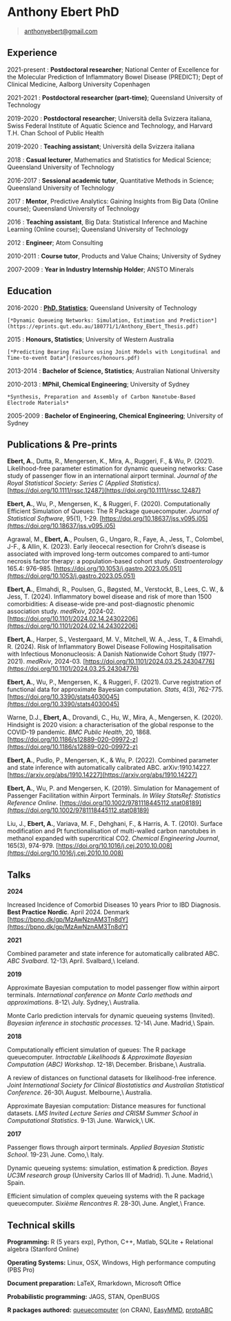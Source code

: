<title> Anthony Ebert </title>

Anthony Ebert PhD
============

> <anthonyebert@gmail.com>

Experience
----------

2021-present
: **Postdoctoral researcher**; National Center of Excellence for the Molecular Prediction of Inflammatory Bowel Disease (PREDICT); Dept of Clinical Medicine, Aalborg University Copenhagen

2021-2021
: **Postdoctoral researcher (part-time)**; Queensland University of Technology

2019-2020
: **Postdoctoral researcher**; Università della Svizzera italiana, Swiss Federal Institute of Aquatic Science and Technology, and Harvard T.H. Chan School of Public Health

2019-2020
: **Teaching assistant**; Università della Svizzera italiana

2018
: **Casual lecturer**, Mathematics and Statistics for Medical Science; Queensland University of Technology

2016-2017
: **Sessional academic tutor**, Quantitative Methods in Science; Queensland University of Technology

2017
: **Mentor**, Predictive Analytics: Gaining Insights from Big Data (Online course); Queensland University of Technology

2016
: **Teaching assistant**, Big Data: Statistical Inference and Machine Learning (Online course); Queensland University of Technology

2012
: **Engineer**; Atom Consulting

2010-2011
: **Course tutor**, Products and Value Chains; University of Sydney

2007-2009
: **Year in Industry Internship Holder**; ANSTO Minerals

Education
---------

2016-2020
: [**PhD, Statistics**](https://www.myequals.net/#/sharelink/413bd64e-89b6-4828-b91b-3f01462fb81d/59171579-5205-45ba-8606-6fbcab3c77f9); Queensland University of Technology

	[*​Dynamic Queueing Networks: Simulation, Estimation and Prediction​*](https://eprints.qut.edu.au/180771/1/Anthony_Ebert_Thesis.pdf)

2015
: **Honours, Statistics**; University of Western Australia

	[*Predicting Bearing Failure using Joint Models with Longitudinal and Time-to-event Data*](resources/honours.pdf)

2013-2014
: **Bachelor of Science, Statistics**; Australian National University

2010-2013
: **MPhil, Chemical Engineering**; University of Sydney

	*Synthesis, Preparation and Assembly of Carbon Nanotube-Based Electrode Materials*

2005-2009
: **Bachelor of Engineering, Chemical Engineering**; University of Sydney


Publications \& Pre-prints
--------------------------

**Ebert, A.**, Dutta, R., Mengersen, K., Mira, A., Ruggeri, F., & Wu, P. (2021). Likelihood-free parameter estimation for dynamic queueing networks: Case study of passenger flow in an international airport terminal. *Journal of the Royal Statistical Society: Series C (Applied Statistics)*. [https://doi.org/10.1111/rssc.12487](https://doi.org/10.1111/rssc.12487)

**Ebert, A.**, Wu, P., Mengersen, K., & Ruggeri, F. (2020). Computationally Efficient Simulation of Queues: The R Package queuecomputer. *Journal of Statistical Software*, 95(1), 1-29. [https://doi.org/10.18637/jss.v095.i05](https://doi.org/10.18637/jss.v095.i05)

Agrawal, M., **Ebert, A.**, Poulsen, G., Ungaro, R., Faye, A., Jess, T., Colombel, J-F., & Allin, K. (2023). Early ileocecal resection for Crohn’s disease is associated with improved long-term outcomes compared to anti-tumor necrosis factor therapy: a population-based cohort study. *Gastroenterology* 165.4: 976-985. [https://doi.org/10.1053/j.gastro.2023.05.051](https://doi.org/10.1053/j.gastro.2023.05.051)

**Ebert, A.**, Elmahdi, R., Poulsen, G., Bøgsted, M., Verstockt, B., Lees, C. W., & Jess, T. (2024). Inflammatory bowel disease and risk of more than 1500 comorbidities: A disease-wide pre-and post-diagnostic phenomic association study. *medRxiv*, 2024-02. [https://doi.org/10.1101/2024.02.14.24302206](https://doi.org/10.1101/2024.02.14.24302206)

**Ebert, A.**, Harper, S., Vestergaard, M. V., Mitchell, W. A., Jess, T., & Elmahdi, R. (2024). Risk of Inflammatory Bowel Disease Following Hospitalisation with Infectious Mononucleosis: A Danish Nationwide Cohort Study (1977-2021). *medRxiv*, 2024-03. [https://doi.org/10.1101/2024.03.25.24304776](https://doi.org/10.1101/2024.03.25.24304776)

**Ebert, A.**, Wu, P., Mengersen, K., & Ruggeri, F. (2021). Curve registration of functional data for approximate Bayesian computation. *Stats*, 4(3), 762-775. [https://doi.org/10.3390/stats4030045](https://doi.org/10.3390/stats4030045)

Warne, D.J., **Ebert, A.**, Drovandi, C., Hu, W., Mira, A., Mengersen, K. (2020). Hindsight is 2020 vision: a characterisation of the global response to the COVID-19 pandemic. *BMC Public Health*, 20, 1868. [https://doi.org/10.1186/s12889-020-09972-z](https://doi.org/10.1186/s12889-020-09972-z)

**Ebert, A.**, Pudlo, P., Mengersen, K., & Wu, P. (2022). Combined parameter and state inference with automatically calibrated ABC. arXiv:1910.14227. [https://arxiv.org/abs/1910.14227](https://arxiv.org/abs/1910.14227)

**Ebert, A.**, Wu, P. and Mengersen, K. (2019). Simulation for Management of Passenger Facilitation within Airport Terminals. *In Wiley StatsRef: Statistics Reference Online*. [https://doi.org/10.1002/9781118445112.stat08189](https://doi.org/10.1002/9781118445112.stat08189)

Liu, J., **​Ebert, A.**​, Variava, M. F., Dehghani, F., & Harris, A. T. (2010). Surface modification and Pt functionalisation of multi-walled carbon nanotubes in methanol expanded with supercritical CO​2​. *Chemical Engineering Journal​*, 165(3), 974-979. [https://doi.org/10.1016/j.cej.2010.10.008](https://doi.org/10.1016/j.cej.2010.10.008)

Talks
------------------

**2024** 

Increased Incidence of Comorbid Diseases 10 years Prior to IBD Diagnosis. **Best Practice Nordic**. April 2024. Denmark [https://bpno.dk/gp/MzAwNznAM3Tn8dY](https://bpno.dk/gp/MzAwNznAM3Tn8dY)

**2021**

Combined parameter and state inference for automatically calibrated ABC. *ABC Svalbard*. 12-13\ April. Svalbard,\ Iceland.

**2019**

Approximate Bayesian computation to model passenger flow within airport terminals. *International conference on Monte Carlo methods and approximations*. 8-12\ July. Sydney,\ Australia.

Monte Carlo prediction intervals for dynamic queueing systems (Invited). *Bayesian inference in stochastic processes*. 12-14\ June. Madrid,\ Spain. 

**2018**

Computationally efficient simulation of queues: The R package queuecomputer. *Intractable Likelihoods & Approximate Bayesian Computation (ABC) Workshop*. 12-18\ December. Brisbane,\ Australia. 

A review of distances on functional datasets for likelihood-free inference. *Joint International Society for Clinical Biostatistics and Australian Statistical Conference*. 26-30\ August. Melbourne,\ Australia.

Approximate Bayesian computation: Distance measures for functional datasets. *LMS Invited Lecture Series and CRISM Summer School in Computational Statistics*. 9-13\ June. Warwick,\ UK. 

**2017**

Passenger flows through airport terminals. *Applied Bayesian Statistic School*. 19-23\ June. Como,\ Italy. 

Dynamic queueing systems: simulation, estimation & prediction. *Bayes UC3M research group* (University Carlos III of Madrid). 1\ June. Madrid,\ Spain. 

Efficient simulation of complex queueing systems with the R package queuecomputer. *Sixième Rencontres R*. 28-30\ June. Anglet,\ France. 


Technical skills
-----------------

**Programming:** ​R (5 years exp), Python, C++, Matlab, SQLite + Relational algebra (Stanford Online)

**Operating Systems:​** Linux, OSX, Windows, High performance computing (PBS Pro)

**Document preparation:**​ LaTeX, Rmarkdown, Microsoft Office

**Probabilistic programming:** ​JAGS, STAN, OpenBUGS

**R packages authored:** ​[queuecomputer](https://cran.r-project.org/package=queuecomputer) (on CRAN), [EasyMMD](https://github.com/AnthonyEbert/EasyMMD), [protoABC](https://github.com/AnthonyEbert/protoABC)


<!-- Place this tag in your head or just before your close body tag. -->
<script async defer src="https://buttons.github.io/buttons.js"></script>

